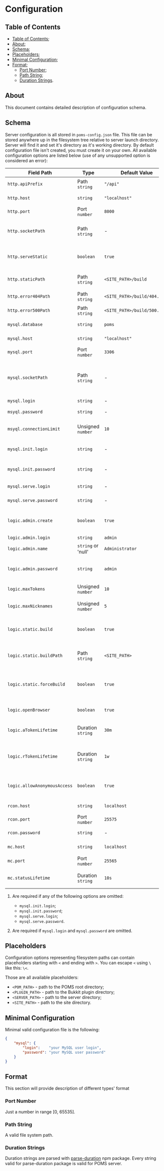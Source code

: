 # Configuration

## Table of Contents

- [Table of Contents](#table-of-contents);
- [About](#about);
- [Schema](#schema);
- [Placeholders](#placeholders);
- [Minimal Configuration](#minimal-configuration);
- [Format](#format);
  - [Port Number](#port-number);
  - [Path String](#path-string);
  - [Duration Strings](#duration-strings).

## About

This document contains detailed description of configuration schema.

## Schema

Server configuration is all stored in `poms-config.json` file. This file can be stored anywhere
up in the filesystem tree relative to server launch directory. Server will find it and set it's
directory as it's working directory. By default configuration file isn't created, you must create
it on your own. All available configuration options are listed below (use of any unsupported option
is considered an error):

| Field Path                   | Type               | Default Value                | Required | Description                                                                        |
|------------------------------|--------------------|------------------------------|----------|------------------------------------------------------------------------------------|
| `http.apiPrefix`             | Path `string`      | `"/api"`                     | No       | HTTP path prefix of all API-requests                                               |
| `http.host`                  | `string`           | `"localhost"`                | No       | HTTP server address                                                                |
| `http.port`                  | Port `number`      | `8000`                       | No       | HTTP server port                                                                   |
| `http.socketPath`            | Path `string`      | -                            | No       | HTTP server Unix-socket path. When used `api.port` and `api.host` is ignored       |
| `http.serveStatic`           | `boolean`          | `true`                       | No       | If `true` HTTP server will serve static content from `http.staticPath`             |
| `http.staticPath`            | Path `string`      | `<SITE_PATH>/build`          | No       | Path to static content HTTP server to serve                                        |
| `http.error404Path`          | Path `string`      | `<SITE_PATH>/build/404.html` | No       | Path to 404-error page                                                             |
| `http.error500Path`          | Path `string`      | `<SITE_PATH>/build/500.html` | No       | Path to 500-error page                                                             |
| `mysql.database`             | `string`           | `poms`                       | No       | Name of database to use                                                            |
| `mysql.host`                 | `string`           | `"localhost"`                | No       | MySQL server address                                                               |
| `mysql.port`                 | Port `number`      | `3306`                       | No       | MySQL server port                                                                  |
| `mysql.socketPath`           | Path `string`      | -                            | No       | MySQL server Unix-socket path. When used `mysql.host` and `mysql.port` are ignored |
| `mysql.login`                | `string`           | -                            | Yes (1)  | MySQL user login                                                                   |
| `msyql.password`             | `string`           | -                            | Yes (1)  | MySQL user password                                                                |
| `msyql.connectionLimit`      | Unsigned `number`  | `10`                         | Yes (1)  | Maximum number of MySQL connections                                                |
| `mysql.init.login`           | `string`           | -                            | No  (2)  | MySQL initialization user login                                                    |
| `mysql.init.password`        | `string`           | -                            | No  (2)  | MySQL initialization user password                                                 |
| `mysql.serve.login`          | `string`           | -                            | No  (2)  | MySQL serving user login                                                           |
| `mysql.serve.password`       | `string`           | -                            | No  (2)  | MySQL serving user password                                                        |
| `logic.admin.create`         | `boolean`          | `true`                       | No       | Create default admin account on database initialization                            |
| `logic.admin.login`          | `string`           | `admin`                      | No       | Default admin login                                                                |
| `logic.admin.name`           | `string` or 'null' | `Administrator`              | No       | Default admin name                                                                 |
| `logic.admin.password`       | `string`           | `admin`                      | No       | Default admin password. Will be set only on creation                               |
| `logic.maxTokens`            | Unsigned `number`  | `10`                         | No       | Maximum number of tokens per user                                                  |
| `logic.maxNicknames`         | Unsigned `number`  | `5`                          | No       | Maximum number of nicknames per user                                               |
| `logic.static.build`         | `boolean`          | `true`                       | No       | Build static conent if `http.staticPath` is empty or doesn't exits                 |
| `logic.static.buildPath`     | Path `string`      | `<SITE_PATH>`                | No       | Path for running `npm run build` to build static content if needed                 |
| `logic.static.forceBuild`    | `boolean`          | `true`                       | No       | Forces static content rebuild on every startup when `logic.static.build` is `true` |
| `logic.openBrowser`          | `boolean`          | `true`                       | No       | If `true` opens browser after server start                                         |
| `logic.aTokenLifetime`       | Duration `string`  | `30m`                        | No       | Access token lifetime. Should not be too long                                      |
| `logic.rTokenLifetime`       | Duration `string`  | `1w`                         | No       | Refresh token lifetime. Should be much longer than access token lifetime           |
| `logic.allowAnonymousAccess` | `boolean`          | `true`                       | No       | Allowes access to most API methods without authorization                           |
| `rcon.host`                  | `string`           | `localhost`                  | No       | RCON server's address                                                              |
| `rcon.port`                  | Port `number`      | `25575`                      | No       | RCON server's port                                                                 |
| `rcon.password`              | `string`           | -                            | No       | RCON server's password                                                             |
| `mc.host`                    | `string`           | `localhost`                  | No       | Minecraft server's address                                                         |
| `mc.port`                    | Port `number`      | `25565`                      | No       | Minecraft server's port                                                            |
| `mc.statusLifetime`          | Duration `string`  | `10s`                        | No       | Minecraft server's status cache lifetime                                           |

 1) Are required if any of the following options are omitted:

    - `mysql.init.login`;
    - `mysql.init.password`;
    - `mysql.serve.login`;
    - `mysql.serve.password`.

 2) Are required if `mysql.login` and `mysql.password` are omitted.

## Placeholders

Configuration options representing filesystem paths can contain placeholders
starting with `<` and ending with `>`. You can escape `<` using `\` like this: `\<`.

Those are all available placeholders:

- `<POM_PATH>`    - path to the POMS root directory;
- `<PLUGIN_PATH>` - path to the Bukkit plugin directory;
- `<SERVER_PATH>` - path to the server directory;
- `<SITE_PATH>`   - path to the site directory.

## Minimal Configuration

Minimal valid configuration file is the following:

```json
{
    "mysql": {
        "login":    "your MySQL user login",
        "password": "your MySQL user password"
    }
}
```

## Format

This section will provide description of different types' format

### Port Number

Just a number in range [0, 65535].

### Path String

A valid file system path.

### Duration Strings

Duration strings are parsed with [parse-duration](https://github.com/jkroso/parse-duration#readme)
npm package. Every string valid for parse-duration package is valid for POMS server.
